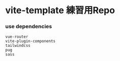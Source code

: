 # vite-template 練習用Repo

### use dependencies
```
vue-router
vite-plugin-components
tailwindcss
pug
sass
```
